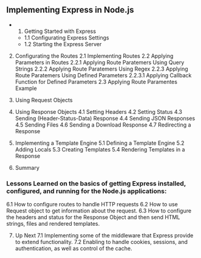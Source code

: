 ## Implementing Express in Node.js 

- 1. Getting Started with Express
  - 1.1 Configurating Express Settings
  - 1.2 Starting the Express Server
	
2. Configurating the Routes
  2.1 Implementing Routes
  2.2 Applying Parameters in Routes
    2.2.1 Applying Route Paratemers Using Query Strings
    2.2.2 Applying Route Paratemers Using Regex
    2.2.3 Applying Route Paratemers Using Defined Parameters
    2.2.3.1 Applying Callback Function for Defined Parameters
  2.3 Applying Route Paramentes Example		

3. Using Request Objects
	
4. Using Response Objects
  4.1 Setting Headers
  4.2 Setting Status
  4.3 Sending (Header-Status-Data) Response
  4.4 Sending JSON Responses
  4.5 Sending Files
  4.6 Sending a Download Response
  4.7 Redirecting a Response

5. Implementing a Template Engine
  5.1 Defining a Template Engine
  5.2 Adding Locals
  5.3 Creating Templates
  5.4 Rendering Templates in a Response

6. Summary
  ### Lessons Learned on the basics of getting Express installed, configured, and running for the Node.js applications:
  6.1 How to configure routes to handle HTTP requests
  6.2 How to use Request object to get information about the request.
  6.3 How to configure the headers and status for the Response Object and then send HTML strings, files and rendered templates.

7. Up Next
  7.1 Implementing some of the middleware that Express provide to extend functionality.
  7.2 Enabling to handle cookies, sessions, and authentication, as well as control of the cache.
